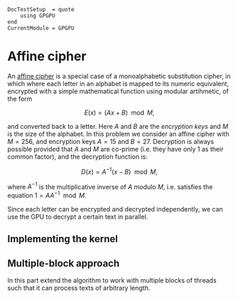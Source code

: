 ```@meta
DocTestSetup  = quote
    using GPGPU
end
CurrentModule = GPGPU
```

# Affine cipher

An [affine cipher](https://en.wikipedia.org/wiki/Affine_cipher) is a special case
of a monoalphabetic substitution cipher, in which where each letter in an alphabet
is mapped to its numeric equivalent, encrypted with a simple mathematical function
using modular artihmetic, of the form

```math
E(x) = (Ax + B) \mod M,
```
and converted back to a letter. Here $A$ and $B$ are the *encryption keys* and $M$
is the size of the alphabet.
In this problem we consider an affine cipher with $M = 256$, and encryption keys
$A = 15$ and $B=27$.
Decryption is always possible provided that $A$ and $M$ are co-prime (i.e. they have only 1 as their common factor), and the decryption function is:

```math
D(x) = A^{-1}(x - B) \mod M,
```
where $A^{-1}$ is the multiplicative inverse of $A$ modulo $M$, i.e. satisfies the
equation $1 = AA^{-1} \mod M$.

Since each letter can be encrypted and decrypted independently, we can use the GPU
to decrypt a certain text in parallel.

## Implementing the kernel

## Multiple-block approach

In this part extend the algorithm to work with multiple blocks of threads such that it can process texts of arbitrary length.
